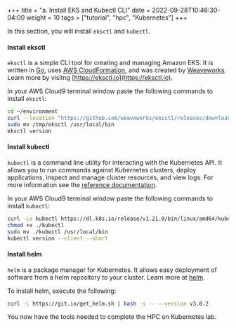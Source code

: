 +++
title = "a. Install EKS and Kubectl CLI"
date = 2022-09-28T10:46:30-04:00
weight = 10
tags = ["tutorial", "hpc", "Kubernetes"]
+++

In this section, you will install `eksctl` and `kubectl`.

#### Install eksctl

`eksctl` is a simple CLI tool for creating and managing Amazon EKS. It is written in [Go](https://golang.google.cn/), uses [AWS CloudFormation](https://aws.amazon.com/cloudformation/), and was created by [Weaveworks](https://www.weave.works/). Learn more by visitng [https://eksctl.io](https://eksctl.io).

In your AWS Cloud9 terminal window paste the following commands to install `eksctl`:
```bash
cd ~/environment
curl --location "https://github.com/weaveworks/eksctl/releases/download/v0.112.0/eksctl_$(uname -s)_amd64.tar.gz" | tar xz -C /tmp
sudo mv /tmp/eksctl /usr/local/bin
eksctl version
```

#### Install kubectl

`kubectl` is a command line utility for interacting with the Kubernetes API. It allows you to run commands against Kubernetes clusters, deploy applications, inspect and manage cluster resources, and view logs. For more information see the [reference documentation](https://kubernetes.io/docs/reference/kubectl/).


In your AWS Cloud9 terminal window paste the following commands to install `kubectl`:
```bash
curl -Lo kubectl https://dl.k8s.io/release/v1.21.0/bin/linux/amd64/kubectl
chmod +x ./kubectl
sudo mv ./kubectl /usr/local/bin
kubectl version --client --short
```

#### Install helm

`helm` is a package manager for Kubernetes. It allows easy deployment of software from a helm repository to your cluster. Learn more at [helm](https://helm.sh). 

To install helm, execute the following:

```bash
curl -L https://git.io/get_helm.sh | bash -s -- --version v3.8.2
```

You now have the tools needed to complete the HPC on Kubernetes lab.